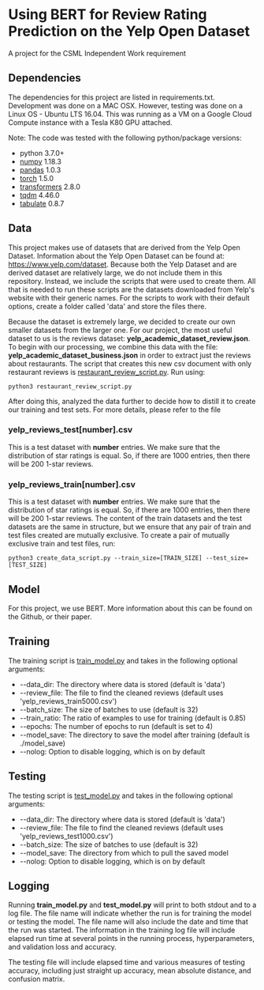 # Using BERT for Review Rating Prediction on the Yelp Open Dataset
A project for the CSML Independent Work requirement

## Dependencies

The dependencies for this project are listed in requirements.txt. Development was done on a MAC OSX. However, testing was done on a Linux OS - Ubuntu LTS 16.04. This was running as a VM on a Google Cloud Compute instance with a Tesla K80 GPU attached.

Note: The code was tested with the following python/package versions:

- python 3.7.0+
- [numpy](https://numpy.org/doc/) 1.18.3
- [pandas](https://pandas.pydata.org/docs/) 1.0.3
- [torch](https://github.com/pytorch/pytorch) 1.5.0
- [transformers](https://github.com/huggingface/transformers) 2.8.0
- [tqdm](https://github.com/tqdm/tqdm) 4.46.0
- [tabulate](https://pypi.org/project/tabulate/) 0.8.7

## Data

This project makes use of datasets that are derived from the Yelp Open Dataset. Information about the Yelp Open Dataset can be found at: https://www.yelp.com/dataset. Because both the Yelp Dataset and are derived dataset are relatively large, we do not include them in this repository. Instead, we include the scripts that were used to create them. All that is needed to run these scripts are the datasets downloaded from Yelp's website with their generic names. For the scripts to work with their default options, create a folder called 'data' and store the files there.

Because the dataset is extremely large, we decided to create our own smaller datasets from the larger one. For our project, the most useful dataset to us is the reviews dataset: **yelp_academic_dataset_review.json**. To begin with our processing, we combine this data with the file: **yelp_academic_dataset_business.json** in order to extract just the reviews about restaurants. The script that creates this new csv document with only restaurant reviews is [restaurant_review_script.py](https://github.com/stevenwchien/csml-iw-rrp/blob/master/restaurant_review_script.py). Run using:

`python3 restaurant_review_script.py`

After doing this, analyzed the data further to decide how to distill it to create our training and test sets. For more details, please refer to the file

### yelp_reviews_test[number].csv

This is a test dataset with **number** entries. We make sure that the distribution of star ratings is equal. So, if there are 1000 entries, then there will be 200 1-star reviews.

### yelp_reviews_train[number].csv

This is a test dataset with **number** entries. We make sure that the distribution of star ratings is equal. So, if there are 1000 entries, then there will be 200 1-star reviews. The content of the train datasets and the test datasets are the same in structure, but we ensure that any pair of train and test files created are mutually exclusive. To create a pair of mutually exclusive train and test files, run:

`python3 create_data_script.py --train_size=[TRAIN_SIZE] --test_size=[TEST_SIZE]`

## Model

For this project, we use BERT. More information about this can be found on the Github, or their paper.

## Training

The training script is [train_model.py](https://github.com/stevenwchien/csml-iw-rrp/blob/master/train_model.py) and takes in the following optional arguments:
- --data_dir: The directory where data is stored (default is 'data')
- --review_file: The file to find the cleaned reviews (default uses 'yelp_reviews_train5000.csv')
- --batch_size: The size of batches to use (default is 32)
- --train_ratio: The ratio of examples to use for training (default is 0.85)
- --epochs: The number of epochs to run (default is set to 4)
- --model_save: The directory to save the model after training (default is ./model_save)
- --nolog: Option to disable logging, which is on by default

## Testing

The testing script is [test_model.py](https://github.com/stevenwchien/csml-iw-rrp/blob/master/test_model.py) and takes in the following optional arguments:
- --data_dir: The directory where data is stored (default is 'data')
- --review_file: The file to find the cleaned reviews (default uses 'yelp_reviews_test1000.csv')
- --batch_size: The size of batches to use (default is 32)
- --model_save: The directory from which to pull the saved model
- --nolog: Option to disable logging, which is on by default

## Logging

Running **train_model.py** and **test_model.py** will print to both stdout and to a log file. The file name will indicate whether the run is for training the model or testing the model. The file name will also include the date and time that the run was started. The information in the training log file will include elapsed run time at several points in the running process, hyperparameters, and validation loss and accuracy.

The testing file will include elapsed time and various measures of testing accuracy, including just straight up accuracy, mean absolute distance, and confusion matrix.
